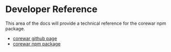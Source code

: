 Developer Reference
===================

This area of the docs will provide a technical reference for the corewar npm package.
* [corewar github page](https://github.com/gareththegeek/corewar)
* [corewar npm package](https://www.npmjs.com/package/corewar)
